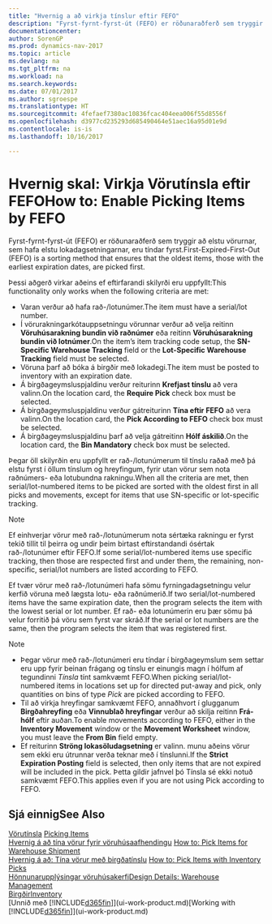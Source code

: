 ```yaml
---
title: "Hvernig a að virkja tínslur eftir FEFO"
description: "Fyrst-fyrnt-fyrst-út (FEFO) er röðunaraðferð sem tryggir að elstu vörurnar, sem hafa elstu lokadagsetningarnar, eru tíndar fyrst."
documentationcenter: 
author: SorenGP
ms.prod: dynamics-nav-2017
ms.topic: article
ms.devlang: na
ms.tgt_pltfrm: na
ms.workload: na
ms.search.keywords: 
ms.date: 07/01/2017
ms.author: sgroespe
ms.translationtype: HT
ms.sourcegitcommit: 4fefaef7380ac10836fcac404eea006f55d8556f
ms.openlocfilehash: d3977cd235293d685490464e51aec16a95d01e9d
ms.contentlocale: is-is
ms.lasthandoff: 10/16/2017

---
```

# <a name="how-to-enable-picking-items-by-fefo"></a><span data-ttu-id="7e207-103">Hvernig skal: Virkja Vörutínsla eftir FEFO</span><span class="sxs-lookup"><span data-stu-id="7e207-103">How to: Enable Picking Items by FEFO</span></span>
<span data-ttu-id="7e207-104">Fyrst-fyrnt-fyrst-út (FEFO) er röðunaraðferð sem tryggir að elstu vörurnar, sem hafa elstu lokadagsetningarnar, eru tíndar fyrst.</span><span class="sxs-lookup"><span data-stu-id="7e207-104">First-Expired-First-Out (FEFO) is a sorting method that ensures that the oldest items, those with the earliest expiration dates, are picked first.</span></span>  

 <span data-ttu-id="7e207-105">Þessi aðgerð virkar aðeins ef eftirfarandi skilyrði eru uppfyllt:</span><span class="sxs-lookup"><span data-stu-id="7e207-105">This functionality only works when the following criteria are met:</span></span>  

-   <span data-ttu-id="7e207-106">Varan verður að hafa rað-/lotunúmer.</span><span class="sxs-lookup"><span data-stu-id="7e207-106">The item must have a serial/lot number.</span></span>  
-   <span data-ttu-id="7e207-107">Í vörurakningarkótauppsetningu vörunnar verður að velja reitinn **Vöruhúsarakning bundin við raðnúmer** eða reitinn **Vöruhúsarakning bundin við lotnúmer**.</span><span class="sxs-lookup"><span data-stu-id="7e207-107">On the item’s item tracking code setup, the **SN-Specific Warehouse Tracking** field or the **Lot-Specific Warehouse Tracking** field must be selected.</span></span>  
-   <span data-ttu-id="7e207-108">Vöruna þarf að bóka á birgðir með lokadegi.</span><span class="sxs-lookup"><span data-stu-id="7e207-108">The item must be posted to inventory with an expiration date.</span></span>  
-   <span data-ttu-id="7e207-109">Á birgðageymsluspjaldinu verður reiturinn **Krefjast tínslu** að vera valinn.</span><span class="sxs-lookup"><span data-stu-id="7e207-109">On the location card, the **Require Pick** check box must be selected.</span></span>  
-   <span data-ttu-id="7e207-110">Á birgðageymsluspjaldinu verður gátreiturinn **Tína eftir FEFO** að vera valinn.</span><span class="sxs-lookup"><span data-stu-id="7e207-110">On the location card, the **Pick According to FEFO** check box must be selected.</span></span>  
-   <span data-ttu-id="7e207-111">Á birgðageymsluspjaldinu þarf að velja gátreitinn **Hólf áskilið**.</span><span class="sxs-lookup"><span data-stu-id="7e207-111">On the location card, the **Bin Mandatory** check box must be selected.</span></span>  

 <span data-ttu-id="7e207-112">Þegar öll skilyrðin eru uppfyllt er rað-/lotunúmerum til tínslu raðað með þá elstu fyrst í öllum tínslum og hreyfingum, fyrir utan vörur sem nota raðnúmers- eða lotubundna rakningu.</span><span class="sxs-lookup"><span data-stu-id="7e207-112">When all the criteria are met, then serial/lot-numbered items to be picked are sorted with the oldest first in all picks and movements, except for items that use SN-specific or lot-specific tracking.</span></span>  

> [!NOTE]  
>  <span data-ttu-id="7e207-113">Ef einhverjar vörur með rað-/lotunúmerum nota sértæka rakningu er fyrst tekið tillit til þeirra og undir þeim birtast eftirstandandi ósértak rað-/lotunúmer eftir FEFO.</span><span class="sxs-lookup"><span data-stu-id="7e207-113">If some serial/lot-numbered items use specific tracking, then those are respected first and under them, the remaining, non-specific, serial/lot numbers are listed according to FEFO.</span></span>  

 <span data-ttu-id="7e207-114">Ef tvær vörur með rað-/lotunúmeri hafa sömu fyrningadagsetningu velur kerfið vöruna með lægsta lotu- eða raðnúmerið.</span><span class="sxs-lookup"><span data-stu-id="7e207-114">If two serial/lot-numbered items have the same expiration date, then the program selects the item with the lowest serial or lot number.</span></span> <span data-ttu-id="7e207-115">Ef rað- eða lotunúmerin eru þær sömu þá velur forritið þá vöru sem fyrst var skráð.</span><span class="sxs-lookup"><span data-stu-id="7e207-115">If the serial or lot numbers are the same, then the program selects the item that was registered first.</span></span>  

> [!NOTE]  
>  -   <span data-ttu-id="7e207-116">Þegar vörur með rað-/lotunúmeri eru tíndar í birgðageymslum sem settar eru upp fyrir beinan frágang og tínslu er einungis magn í hólfum af tegundinni *Tínsla* tínt samkvæmt FEFO.</span><span class="sxs-lookup"><span data-stu-id="7e207-116">When picking serial/lot-numbered items in locations set up for directed put-away and pick, only quantities on bins of type *Pick* are picked according to FEFO.</span></span>  
> -   <span data-ttu-id="7e207-117">Til að virkja hreyfingar samkvæmt FEFO, annaðhvort í glugganum **Birgðahreyfing** eða **Vinnublað hreyfingar** verður að skilja reitinn **Frá-hólf** eftir auðan.</span><span class="sxs-lookup"><span data-stu-id="7e207-117">To enable movements according to FEFO, either in the **Inventory Movement** window or the **Movement Worksheet** window, you must leave the **From Bin** field empty.</span></span>  
> -   <span data-ttu-id="7e207-118">Ef reiturinn **Ströng lokasöludagsetning** er valinn. munu aðeins vörur sem ekki eru útrunnar verða teknar með í tínslunni.</span><span class="sxs-lookup"><span data-stu-id="7e207-118">If the **Strict Expiration Posting** field is selected, then only items that are not expired will be included in the pick.</span></span> <span data-ttu-id="7e207-119">Þetta gildir jafnvel þó Tínsla sé ekki notuð samkvæmt FEFO.</span><span class="sxs-lookup"><span data-stu-id="7e207-119">This applies even if you are not using Pick according to FEFO.</span></span>  

## <a name="see-also"></a><span data-ttu-id="7e207-120">Sjá einnig</span><span class="sxs-lookup"><span data-stu-id="7e207-120">See Also</span></span>  
<span data-ttu-id="7e207-121">[Vörutínsla](warehouse-pick-items.md) </span><span class="sxs-lookup"><span data-stu-id="7e207-121">[Picking Items](warehouse-pick-items.md) </span></span>  
<span data-ttu-id="7e207-122">[Hvernig á að tína vörur fyrir vöruhúsaafhendingu](warehouse-how-to-pick-items-for-warehouse-shipment.md) </span><span class="sxs-lookup"><span data-stu-id="7e207-122">[How to: Pick Items for Warehouse Shipment](warehouse-how-to-pick-items-for-warehouse-shipment.md) </span></span>  
<span data-ttu-id="7e207-123">[Hvernig á að: Tína vörur með birgðatínslu](warehouse-how-to-pick-items-with-inventory-picks.md) </span><span class="sxs-lookup"><span data-stu-id="7e207-123">[How to: Pick Items with Inventory Picks](warehouse-how-to-pick-items-with-inventory-picks.md) </span></span>  
[<span data-ttu-id="7e207-124">Hönnunarupplýsingar vöruhúsakerfi</span><span class="sxs-lookup"><span data-stu-id="7e207-124">Design Details: Warehouse Management</span></span>](design-details-warehouse-management.md)  
[<span data-ttu-id="7e207-125">Birgðir</span><span class="sxs-lookup"><span data-stu-id="7e207-125">Inventory</span></span>](inventory-manage-inventory.md)  
<span data-ttu-id="7e207-126">[Unnið með [!INCLUDE[d365fin](includes/d365fin_md.md)]](ui-work-product.md)</span><span class="sxs-lookup"><span data-stu-id="7e207-126">[Working with [!INCLUDE[d365fin](includes/d365fin_md.md)]](ui-work-product.md)</span></span>

